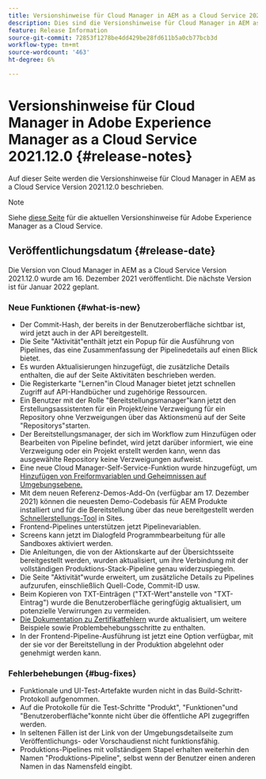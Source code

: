 ```yaml
---
title: Versionshinweise für Cloud Manager in AEM as a Cloud Service 2021.12.0
description: Dies sind die Versionshinweise für Cloud Manager in AEM as a Cloud Service Version 2021.12.0.
feature: Release Information
source-git-commit: 72853f1278be4dd429be28fd611b5a0cb77bcb3d
workflow-type: tm+mt
source-wordcount: '463'
ht-degree: 6%

---
```



# Versionshinweise für Cloud Manager in Adobe Experience Manager as a Cloud Service 2021.12.0 {#release-notes}

Auf dieser Seite werden die Versionshinweise für Cloud Manager in AEM as a Cloud Service Version 2021.12.0 beschrieben.

>[!NOTE]
>
>Siehe [diese Seite](/help/release-notes/release-notes-cloud/release-notes-current.md) für die aktuellen Versionshinweise für Adobe Experience Manager as a Cloud Service.

## Veröffentlichungsdatum {#release-date}

Die Version von Cloud Manager in AEM as a Cloud Service Version 2021.12.0 wurde am 16. Dezember 2021 veröffentlicht. Die nächste Version ist für Januar 2022 geplant.

### Neue Funktionen {#what-is-new}

* Der Commit-Hash, der bereits in der Benutzeroberfläche sichtbar ist, wird jetzt auch in der API bereitgestellt.
* Die Seite &quot;Aktivität&quot;enthält jetzt ein Popup für die Ausführung von Pipelines, das eine Zusammenfassung der Pipelinedetails auf einen Blick bietet.
* Es wurden Aktualisierungen hinzugefügt, die zusätzliche Details enthalten, die auf der Seite Aktivitäten beschrieben werden.
* Die Registerkarte &quot;Lernen&quot;in Cloud Manager bietet jetzt schnellen Zugriff auf API-Handbücher und zugehörige Ressourcen.
* Ein Benutzer mit der Rolle &quot;Bereitstellungsmanager&quot;kann jetzt den Erstellungsassistenten für ein Projekt/eine Verzweigung für ein Repository ohne Verzweigungen über das Aktionsmenü auf der Seite &quot;Repositorys&quot;starten.
* Der Bereitstellungsmanager, der sich im Workflow zum Hinzufügen oder Bearbeiten von Pipeline befindet, wird jetzt darüber informiert, wie eine Verzweigung oder ein Projekt erstellt werden kann, wenn das ausgewählte Repository keine Verzweigungen aufweist.
* Eine neue Cloud Manager-Self-Service-Funktion wurde hinzugefügt, um [Hinzufügen von Freiformvariablen und Geheimnissen auf Umgebungsebene.](/help/implementing/cloud-manager/environment-variables.md)
* Mit dem neuen Referenz-Demos-Add-On (verfügbar am 17. Dezember 2021) können die neuesten Demo-Codebasis für AEM Produkte installiert und für die Bereitstellung über das neue bereitgestellt werden [Schnellerstellungs-Tool](/help/journey-sites/quick-site/overview.md) in Sites.
* Frontend-Pipelines unterstützen jetzt Pipelinevariablen.
* Screens kann jetzt im Dialogfeld Programmbearbeitung für alle Sandboxes aktiviert werden.
* Die Anleitungen, die von der Aktionskarte auf der Übersichtsseite bereitgestellt werden, wurden aktualisiert, um ihre Verbindung mit der vollständigen Produktions-Stack-Pipeline genau widerzuspiegeln.
* Die Seite &quot;Aktivität&quot;wurde erweitert, um zusätzliche Details zu Pipelines aufzurufen, einschließlich Quell-Code, Commit-ID usw.
* Beim Kopieren von TXT-Einträgen (&quot;TXT-Wert&quot;anstelle von &quot;TXT-Eintrag&quot;) wurde die Benutzeroberfläche geringfügig aktualisiert, um potenzielle Verwirrungen zu vermeiden.
* [Die Dokumentation zu Zertifikatfehlern](/help/implementing/cloud-manager/managing-ssl-certifications/add-ssl-certificate.md#certificate-errors) wurde aktualisiert, um weitere Beispiele sowie Problembehebungsschritte zu enthalten.
* In der Frontend-Pipeline-Ausführung ist jetzt eine Option verfügbar, mit der sie vor der Bereitstellung in der Produktion abgelehnt oder genehmigt werden kann.

### Fehlerbehebungen {#bug-fixes}

* Funktionale und UI-Test-Artefakte wurden nicht in das Build-Schritt-Protokoll aufgenommen.
* Auf die Protokolle für die Test-Schritte &quot;Produkt&quot;, &quot;Funktionen&quot;und &quot;Benutzeroberfläche&quot;konnte nicht über die öffentliche API zugegriffen werden.
* In seltenen Fällen ist der Link von der Umgebungsdetailseite zum Veröffentlichungs- oder Vorschaudienst nicht funktionsfähig.
* Produktions-Pipelines mit vollständigem Stapel erhalten weiterhin den Namen &quot;Produktions-Pipeline&quot;, selbst wenn der Benutzer einen anderen Namen in das Namensfeld eingibt.
